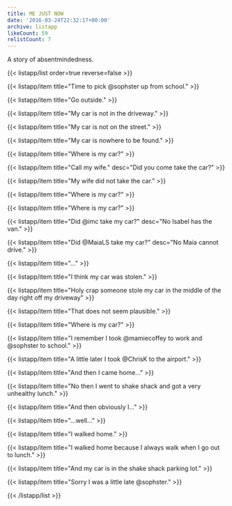 ```yaml
---
title: ME JUST NOW
date: '2016-03-24T22:32:17+00:00'
archive: listapp
likeCount: 59
relistCount: 7
---
```


A story of absentmindedness.

{{< listapp/list order=true reverse=false >}}

   {{< listapp/item title="Time to pick @sophster up from school." >}}

   {{< listapp/item title="Go outside." >}}

   {{< listapp/item title="My car is not in the driveway." >}}

   {{< listapp/item title="My car is not on the street." >}}

   {{< listapp/item title="My car is nowhere to be found." >}}

   {{< listapp/item title="Where is my car?" >}}

   {{< listapp/item title="Call my wife."
      desc="Did you come take the car?" >}}

   {{< listapp/item title="My wife did not take the car." >}}

   {{< listapp/item title="Where is my car?" >}}

   {{< listapp/item title="Where is my car?" >}}

   {{< listapp/item title="Did @imc take my car?"
      desc="No Isabel has the van." >}}

   {{< listapp/item title="Did @MaiaLS take my car?"
      desc="No Maia cannot drive." >}}

   {{< listapp/item title="..." >}}

   {{< listapp/item title="I think my car was stolen." >}}

   {{< listapp/item title="Holy crap someone stole my car in the middle of the day right off my driveway" >}}

   {{< listapp/item title="That does not seem plausible." >}}

   {{< listapp/item title="Where is my car?" >}}

   {{< listapp/item title="I remember I took @mamiecoffey to work and @sophster to school." >}}

   {{< listapp/item title="A little later I took @ChrisK to the airport." >}}

   {{< listapp/item title="And then I came home..." >}}

   {{< listapp/item title="No then I went to shake shack and got a very unhealthy lunch." >}}

   {{< listapp/item title="And then obviously I..." >}}

   {{< listapp/item title="...well..." >}}

   {{< listapp/item title="I walked home." >}}

   {{< listapp/item title="I walked home because I always walk when I go out to lunch." >}}

   {{< listapp/item title="And my car is in the shake shack parking lot." >}}

   {{< listapp/item title="Sorry I was a little late @sophster." >}}

{{< /listapp/list >}}
